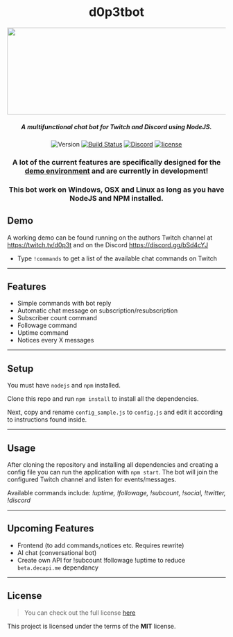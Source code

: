 <div align="center">

# d0p3tbot

<img src="http://i.imgur.com/suOPO9z.png" width="662px" height="200px">

##### A multifunctional chat bot for Twitch and Discord using NodeJS.

![Version](https://img.shields.io/badge/version-0.0.1-green.svg) [![Build Status](https://travis-ci.org/d0p3t/d0p3tbot.svg?branch=master)](https://travis-ci.org/d0p3t/d0p3tbot) [![Discord](https://img.shields.io/discord/330910293934997504.svg)](https://discord.gg/bSd4cYJ) [![license](https://img.shields.io/github/license/mashape/apistatus.svg)]()

### A lot of the current features are specifically designed for the [demo environment](#demo) and are currently **in development**!
### This bot work on Windows, OSX and Linux as long as you have NodeJS and NPM installed.

</div>

## Demo
A working demo can be found running on the authors Twitch channel at https://twitch.tv/d0p3t and on the Discord https://discord.gg/bSd4cYJ
- Type `!commands` to get a list of the available chat commands on Twitch

---

## Features
* Simple commands with bot reply
* Automatic chat message on subscription/resubscription
* Subscriber count command
* Followage command
* Uptime command
* Notices every X messages

---

## Setup
You must have `nodejs` and `npm` installed.

Clone this repo and run `npm install` to install all the dependencies.

Next, copy and rename `config_sample.js` to `config.js` and edit it according to instructions found inside.

---

## Usage
After cloning the repository and installing all dependencies and creating a config file you can run the application with `npm start`. The bot will join the configured Twitch channel and listen for events/messages.

Available commands include: *!uptime, !followage, !subcount, !social, !twitter, !discord*

---

## Upcoming Features
* Frontend (to add commands,notices etc. Requires rewrite)
* AI chat (conversational bot)
* Create own API for !subcount !followage !uptime to reduce `beta.decapi.me` dependancy

---

## License
>You can check out the full license [here](https://github.com/d0p3t/d0p3tbot/blob/master/LICENSE)

This project is licensed under the terms of the **MIT** license.
